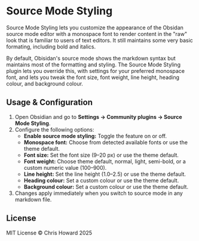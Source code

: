 # Source Mode Styling

Source Mode Styling lets you customize the appearance of the Obsidan source mode editor with a monospace font to render content in the "raw" look that is familiar to users of text editors. It still maintains some very basic formating, including bold and italics.

By default, Obisidan's source mode shows the markdown syntax but maintains most of the formatting and styling. The Source Mode Styling plugin lets you override this, with settings for your preferred monospace font, and lets you tweak the font size, font weight, line height, heading colour, and background colour.

## Usage & Configuration

1. Open Obsidian and go to **Settings → Community plugins → Source Mode Styling**.
2. Configure the following options:
   - **Enable source mode styling:** Toggle the feature on or off.
   - **Monospace font:** Choose from detected available fonts or use the theme default.
   - **Font size:** Set the font size (9–20 px) or use the theme default.
   - **Font weight:** Choose theme default, normal, light, semi-bold, or a custom numeric value (100–900).
   - **Line height:** Set the line height (1.0–2.5) or use the theme default.
   - **Heading colour:** Set a custom colour or use the theme default.
   - **Background colour:** Set a custom colour or use the theme default.
3. Changes apply immediately when you switch to source mode in any markdown file.


## License

MIT License © Chris Howard 2025
